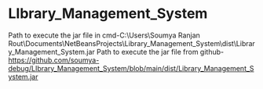 # LIbrary_Management_System
Path to execute the jar file in cmd-C:\Users\Soumya Ranjan Rout\Documents\NetBeansProjects\Library_Management_System\dist\Library_Management_System.jar
Path to execute the jar file from github-https://github.com/soumya-debug/LIbrary_Management_System/blob/main/dist/Library_Management_System.jar
